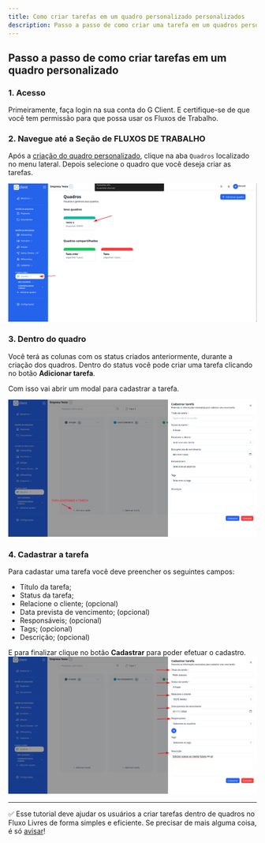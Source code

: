 ```yaml
---
title: Como criar tarefas em um quadro personalizado personalizados
description: Passo a passo de como criar uma tarefa em um quadros personalizados
---
```


## Passo a passo de como criar tarefas em um quadro personalizado

### 1. Acesso

Primeiramente, faça login na sua conta do G Client. E certifique-se de que você tem permissão para que possa usar os Fluxos de Trabalho.

### 2. Navegue até a Seção de FLUXOS DE TRABALHO

Após a [criação do quadro personalizado](https://ajuda.gclient.com.br/docs/free-flows/personalized-tables.md), clique na aba `Quadros` localizado no menu lateral. Depois selecione o quadro que você deseja criar as tarefas.

![exemplo descrito acima](./img/personalized-tasks/example-01.png)

### 3. Dentro do quadro

Você terá as colunas com os status criados anteriormente, durante a criação dos quadros. Dentro do status você pode criar uma tarefa clicando no botão **Adicionar tarefa**.

Com isso vai abrir um modal para cadastrar a tarefa.

![exemplo descrito acima](./img/personalized-tasks/example-02.png)

### 4. Cadastrar a tarefa

Para cadastar uma tarefa você deve preencher os seguintes campos:

- Título da tarefa;
- Status da tarefa;
- Relacione o cliente; (opcional)
- Data prevista de vencimento; (opcional)
- Responsáveis; (opcional)
- Tags; (opcional)
- Descrição; (opcional)

E para finalizar clique no botão **Cadastrar** para poder efetuar o cadastro.
![exemplo descrito acima](./img/personalized-tasks/example-03.png)

---

✅ Esse tutorial deve ajudar os usuários a criar tarefas dentro de quadros no Fluxo Livres de forma simples e eficiente. Se precisar de mais alguma coisa, é só [avisar](https://api.whatsapp.com/send?phone=5544997046569&text=Preciso%20de%20ajuda%20sobre%20um%20tutorial)!
